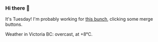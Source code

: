 ### Hi there :wave:

It's Tuesday! I'm probably working for [this bunch](https://github.com/kohofinancial), clicking some merge buttons.

Weather in Victoria BC: overcast, at +8°C.
